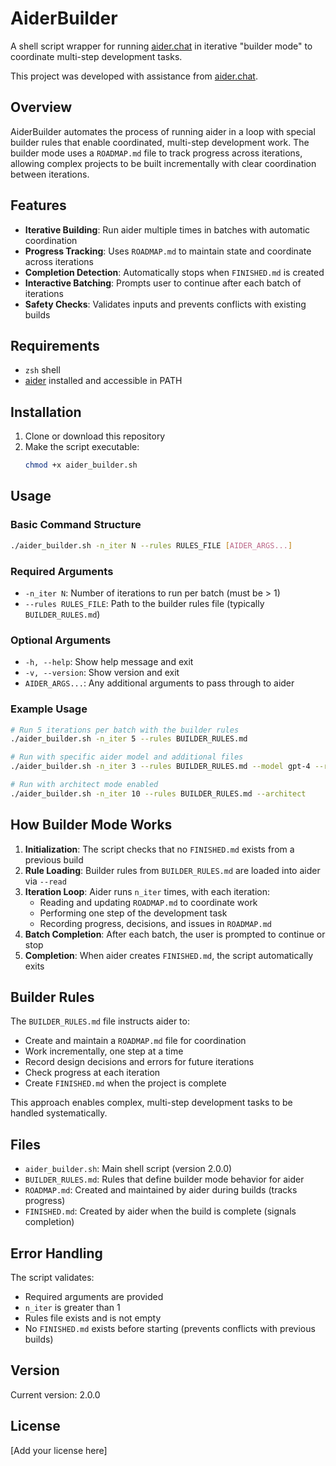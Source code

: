 # AiderBuilder

A shell script wrapper for running [aider.chat](https://github.com/Aider-AI/aider) in iterative "builder mode" to coordinate multi-step development tasks.

This project was developed with assistance from [aider.chat](https://github.com/Aider-AI/aider/).

## Overview

AiderBuilder automates the process of running aider in a loop with special builder rules that enable coordinated, multi-step development work. The builder mode uses a `ROADMAP.md` file to track progress across iterations, allowing complex projects to be built incrementally with clear coordination between iterations.

## Features

- **Iterative Building**: Run aider multiple times in batches with automatic coordination
- **Progress Tracking**: Uses `ROADMAP.md` to maintain state and coordinate across iterations
- **Completion Detection**: Automatically stops when `FINISHED.md` is created
- **Interactive Batching**: Prompts user to continue after each batch of iterations
- **Safety Checks**: Validates inputs and prevents conflicts with existing builds

## Requirements

- `zsh` shell
- [aider](https://github.com/Aider-AI/aider) installed and accessible in PATH

## Installation

1. Clone or download this repository
2. Make the script executable:
   ```bash
   chmod +x aider_builder.sh
   ```

## Usage

### Basic Command Structure

```bash
./aider_builder.sh -n_iter N --rules RULES_FILE [AIDER_ARGS...]
```

### Required Arguments

- `-n_iter N`: Number of iterations to run per batch (must be > 1)
- `--rules RULES_FILE`: Path to the builder rules file (typically `BUILDER_RULES.md`)

### Optional Arguments

- `-h, --help`: Show help message and exit
- `-v, --version`: Show version and exit
- `AIDER_ARGS...`: Any additional arguments to pass through to aider

### Example Usage

```bash
# Run 5 iterations per batch with the builder rules
./aider_builder.sh -n_iter 5 --rules BUILDER_RULES.md

# Run with specific aider model and additional files
./aider_builder.sh -n_iter 3 --rules BUILDER_RULES.md --model gpt-4 --read docs/

# Run with architect mode enabled
./aider_builder.sh -n_iter 10 --rules BUILDER_RULES.md --architect
```

## How Builder Mode Works

1. **Initialization**: The script checks that no `FINISHED.md` exists from a previous build
2. **Rule Loading**: Builder rules from `BUILDER_RULES.md` are loaded into aider via `--read`
3. **Iteration Loop**: Aider runs `n_iter` times, with each iteration:
   - Reading and updating `ROADMAP.md` to coordinate work
   - Performing one step of the development task
   - Recording progress, decisions, and issues in `ROADMAP.md`
4. **Batch Completion**: After each batch, the user is prompted to continue or stop
5. **Completion**: When aider creates `FINISHED.md`, the script automatically exits

## Builder Rules

The `BUILDER_RULES.md` file instructs aider to:
- Create and maintain a `ROADMAP.md` file for coordination
- Work incrementally, one step at a time
- Record design decisions and errors for future iterations
- Check progress at each iteration
- Create `FINISHED.md` when the project is complete

This approach enables complex, multi-step development tasks to be handled systematically.

## Files

- `aider_builder.sh`: Main shell script (version 2.0.0)
- `BUILDER_RULES.md`: Rules that define builder mode behavior for aider
- `ROADMAP.md`: Created and maintained by aider during builds (tracks progress)
- `FINISHED.md`: Created by aider when the build is complete (signals completion)

## Error Handling

The script validates:
- Required arguments are provided
- `n_iter` is greater than 1
- Rules file exists and is not empty
- No `FINISHED.md` exists before starting (prevents conflicts with previous builds)

## Version

Current version: 2.0.0

## License

[Add your license here]
